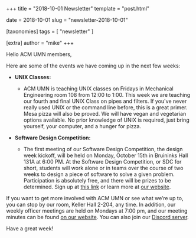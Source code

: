 +++
title = "2018-10-01 Newsletter"
template = "post.html"

date = 2018-10-01
slug = "newsletter-2018-10-01"

[taxonomies]
tags = [ "newsletter" ]

[extra]
author = "mike"
+++

<!-- more -->

Hello ACM UMN members,

Here are some of the events we have coming up in the next few weeks:

 - **UNIX Classes:**
   - ACM UMN is teaching UNIX classes on Fridays in Mechanical Engineering room 108 from 12:00 to 1:00. This week we are teaching our fourth and final UNIX Class on pipes and filters. If you've never really used UNIX or the command line before, this is a great primer. Mesa pizza will also be proved. We will have vegan and vegetarian options available. No prior knowledge of UNIX is required, just bring yourself, your computer, and a hunger for pizza.

 - **Software Design Competition:**
   - The first meeting of our Software Design Competition, the design week kickoff, will be held on Monday, October 15th in Bruininks Hall 131A at 6:00 PM. At the Software Design Competition, or SDC for short, students will work alone or in teams over the course of two weeks to design a piece of software to solve a given problem. Participation is absolutely free, and there will be prizes to be determined. Sign up at [this link](https://z.umn.edu/sdcf18) or learn more at [our website](https://acm.umn.edu/events).

If you want to get more involved with ACM UMN or see what we’re up to, you can stop by our room, Keller Hall 2-204, any time. In addition, our weekly officer meetings are held on Mondays at 7:00 pm, and our meeting minutes can be found [on our website](https://acm.umn.edu/meeting-minutes). You can also join our [Discord server](https://z.umn.edu/acm-discord).

Have a great week!


